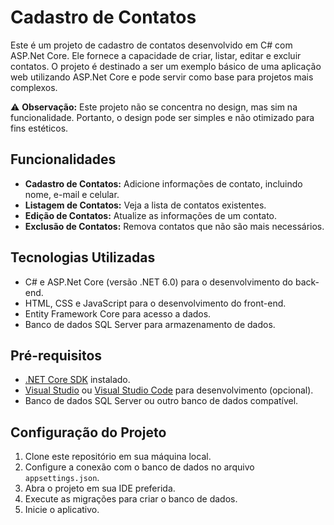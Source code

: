 # Cadastro de Contatos

Este é um projeto de cadastro de contatos desenvolvido em C# com ASP.Net Core. Ele fornece a capacidade de criar, listar, editar e excluir contatos. O projeto é destinado a ser um exemplo básico de uma aplicação web utilizando ASP.Net Core e pode servir como base para projetos mais complexos.

⚠️ **Observação:** Este projeto não se concentra no design, mas sim na funcionalidade. Portanto, o design pode ser simples e não otimizado para fins estéticos.

## Funcionalidades

- **Cadastro de Contatos:** Adicione informações de contato, incluindo nome, e-mail e celular.
- **Listagem de Contatos:** Veja a lista de contatos existentes.
- **Edição de Contatos:** Atualize as informações de um contato.
- **Exclusão de Contatos:** Remova contatos que não são mais necessários.

## Tecnologias Utilizadas

- C# e ASP.Net Core (versão .NET 6.0) para o desenvolvimento do back-end.
- HTML, CSS e JavaScript para o desenvolvimento do front-end.
- Entity Framework Core para acesso a dados.
- Banco de dados SQL Server para armazenamento de dados.

## Pré-requisitos

- [.NET Core SDK](https://dotnet.microsoft.com/download) instalado.
- [Visual Studio](https://visualstudio.microsoft.com/) ou [Visual Studio Code](https://code.visualstudio.com/) para desenvolvimento (opcional).
- Banco de dados SQL Server ou outro banco de dados compatível.

## Configuração do Projeto

1. Clone este repositório em sua máquina local.
2. Configure a conexão com o banco de dados no arquivo `appsettings.json`.
3. Abra o projeto em sua IDE preferida.
4. Execute as migrações para criar o banco de dados.
5. Inicie o aplicativo.
